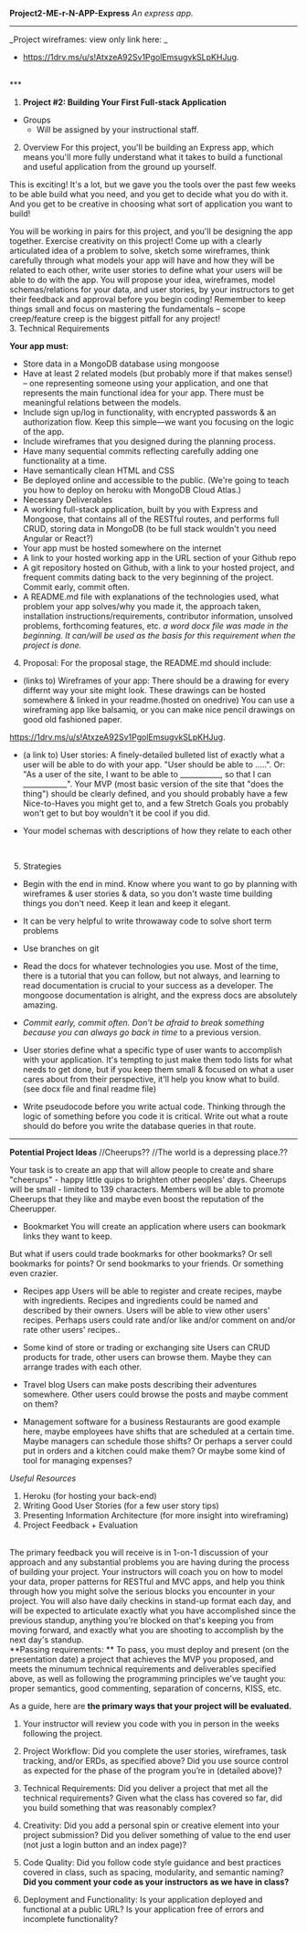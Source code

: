 **Project2-ME-r-N-APP-Express**
_An express app._

***

_Project wireframes: view only link here: _

* https://1drv.ms/u/s!AtxzeA92Sv1PgolEmsugvkSLpKHJug. 

<br>
***

1. **Project #2: Building Your First Full-stack Application**
* Groups
   * Will be assigned by your instructional staff.

2. Overview
For this project, you'll be building an Express app, which means you'll more fully understand what it takes to build a functional and useful application from the ground up yourself.

This is exciting! It's a lot, but we gave you the tools over the past few weeks to be able build what you need, and you get to decide what you do with it. And you get to be creative in choosing what sort of application you want to build!

You will be working in pairs for this project, and you'll be designing the app together. Exercise creativity on this project! Come up with a clearly articulated idea of a problem to solve, sketch some wireframes, think carefully through what models your app will have and how they will be related to each other, write user stories to define what your users will be able to do with the app. You will propose your idea, wireframes, model schemas/relations for your data, and user stories, by your instructors to get their feedback and approval before you begin coding! Remember to keep things small and focus on mastering the fundamentals – scope creep/feature creep is the biggest pitfall for any project!
<br>
3. Technical Requirements

**Your app must:**

* Store data in a MongoDB database using mongoose
* Have at least 2 related models (but probably more if that makes sense!) – one representing someone using your application, and one that represents the main functional idea for your app. There must be meaningful relations between the models.
* Include sign up/log in functionality, with encrypted passwords & an authorization flow. Keep this simple—we want you focusing on the logic of the app.
* Include wireframes that you designed during the planning process.
* Have many sequential commits reflecting carefully adding one functionality at a time.
* Have semantically clean HTML and CSS
* Be deployed online and accessible to the public. (We're going to teach you how to deploy on heroku with MongoDB Cloud Atlas.)
* Necessary Deliverables
* A working full-stack application, built by you with Express and Mongoose, that contains all of the RESTful routes, and performs full CRUD, storing data in MongoDB (to be full stack wouldn't you need Angular or React?)
* Your app must be hosted somewhere on the internet
* A link to your hosted working app in the URL section of your Github repo
* A git repository hosted on Github, with a link to your hosted project, and frequent commits dating back to the very beginning of the project. Commit early, commit often.
* A README.md file with explanations of the technologies used, what problem your app solves/why you made it, the approach taken, installation instructions/requirements, contributor information, unsolved problems, forthcoming features, etc.
_a word docx file was made in the beginning. It can/will be used as the basis for this requirement when the project is done._

4. Proposal: 
For the proposal stage, the README.md should include:
* (links to) Wireframes of your app: There should be a drawing for every differnt way your site might look. These drawings can be hosted somewhere & linked in your readme.(hosted on onedrive) You can use a wireframing app like balsamiq, or you can make nice pencil drawings on good old fashioned paper.

https://1drv.ms/u/s!AtxzeA92Sv1PgolEmsugvkSLpKHJug.  


* (a link to) User stories: A finely-detailed bulleted list of exactly what a user will be able to do with your app. "User should be able to .....". Or: "As a user of the site, I want to be able to ___________, so that I can ____________". Your MVP (most basic version of the site that "does the thing") should be clearly defined, and you should probably have a few Nice-to-Haves you might get to, and a few Stretch Goals you probably won't get to but boy wouldn't it be cool if you did.


* Your model schemas with descriptions of how they relate to each other
<br>

5. Strategies
* Begin with the end in mind. Know where you want to go by planning with wireframes & user stories & data, so you don't waste time building things you don't need. Keep it lean and keep it elegant.
* It can be very helpful to write throwaway code to solve short term problems
* Use branches on git
* Read the docs for whatever technologies you use. Most of the time, there is a tutorial that you can follow, but not always, and learning to read documentation is crucial to your success as a developer. The mongoose documentation is alright, and the express docs are absolutely amazing.
* _Commit early, commit often._ *Don’t be afraid to break something because you can always go back in time* to a previous version.
* User stories define what a specific type of user wants to accomplish with your application. It's tempting to just make them todo lists for what needs to get done, but if you keep them small & focused on what a user cares about from their perspective, it'll help you know what to build. (see docx file and final readme file) 

* Write pseudocode before you write actual code. Thinking through the logic of something before you code it is critical. Write out what a route should do before you write the database queries in that route.
________________________________________________________________________________
**Potential Project Ideas**
//Cheerups??
//The world is a depressing place.??

Your task is to create an app that will allow people to create and share "cheerups" - happy little quips to brighten other peoples' days. Cheerups will be small - limited to 139 characters. Members will be able to promote Cheerups that they like and maybe even boost the reputation of the Cheerupper.

* Bookmarket
You will create an application where users can bookmark links they want to keep.

But what if users could trade bookmarks for other bookmarks? Or sell bookmarks for points? Or send bookmarks to your friends. Or something even crazier.

* Recipes app
Users will be able to register and create recipes, maybe with ingredients. Recipes and ingredients could be named and described by their owners. Users will be able to view other users' recipes. Perhaps users could rate and/or like and/or comment on and/or rate other users' recipes..

* Some kind of store or trading or exchanging site
Users can CRUD products for trade, other users can browse them. Maybe they can arrange trades with each other.

* Travel blog
Users can make posts describing their adventures somewhere. Other users could browse the posts and maybe comment on them?

* Management software for a business
Restaurants are good example here, maybe employees have shifts that are scheduled at a certain time. Maybe managers can schedule those shifts? Or perhaps a server could put in orders and a kitchen could make them? Or maybe some kind of tool for managing expenses?

_Useful Resources_
1. Heroku (for hosting your back-end)
2. Writing Good User Stories (for a few user story tips)
3. Presenting Information Architecture (for more insight into wireframing)
4. Project Feedback + Evaluation
<br>
The primary feedback you will receive is in 1-on-1 discussion of your approach and any substantial problems you are having during the process of building your project. Your instructors will coach you on how to model your data, proper patterns for RESTful and MVC apps, and help you think through how you might solve the serious blocks you encounter in your project. You will also have daily checkins in stand-up format each day, and will be expected to articulate exactly what you have accomplished since the previous standup, anything you're blocked on that's keeping you from moving forward, and exactly what you are shooting to accomplish by the next day's standup.
 <br>
**Passing requirements: **
To pass, you must deploy and present (on the presentation date) a project that achieves the MVP you proposed, and meets the minumum technical requirements and deliverables specified above, as well as following the programming principles we've taught you: proper semantics, good commenting, separation of concerns, KISS, etc.

As a guide, here are **the primary ways that your project will be evaluated.**

1. Your instructor will review you code with you in person in the weeks following the project.

2. Project Workflow: Did you complete the user stories, wireframes, task tracking, and/or ERDs, as specified above? Did you use source control as expected for the phase of the program you’re in (detailed above)?

3. Technical Requirements: Did you deliver a project that met all the technical requirements? Given what the class has covered so far, did you build something that was reasonably complex?

4. Creativity: Did you add a personal spin or creative element into your project submission? Did you deliver something of value to the end user (not just a login button and an index page)?

5. Code Quality: Did you follow code style guidance and best practices covered in class, such as spacing, modularity, and semantic naming? **Did you comment your code as your instructors as we have in class?**

6. Deployment and Functionality: Is your application deployed and functional at a public URL? Is your application free of errors and incomplete functionality?


